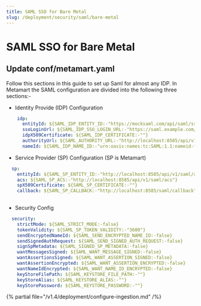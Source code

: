 ```yaml
---
title: SAML SSO for Bare Metal
slug: /deployment/security/saml/bare-metal
---
```


# SAML SSO for Bare Metal

## Update conf/metamart.yaml


Follow this sections in this guide to set up Saml for almost any IDP. In Metamart the SAML configuration
are divided into the following three sections:-

- Identity Provide (IDP) Configuration

```yaml
    idp:
      entityId: ${SAML_IDP_ENTITY_ID:-"https://mocksaml.com/api/saml/sso"}
      ssoLoginUrl: ${SAML_IDP_SSO_LOGIN_URL:-"https://saml.example.com/entityid"}
      idpX509Certificate: ${SAML_IDP_CERTIFICATE:-""}
      authorityUrl: ${SAML_AUTHORITY_URL:-"http://localhost:8585/api/v1/saml/login"}
      nameId: ${SAML_IDP_NAME_ID:-"urn:oasis:names:tc:SAML:1.1:nameid-format:emailAddress"}
```

- Service Provider (SP) Configuration (SP is Metamart)

```yaml
  sp:
    entityId: ${SAML_SP_ENTITY_ID:-"http://localhost:8585/api/v1/saml/acs"}
    acs: ${SAML_SP_ACS:-"http://localhost:8585/api/v1/saml/acs"}
    spX509Certificate: ${SAML_SP_CERTIFICATE:-""}
    callback: ${SAML_SP_CALLBACK:-"http://localhost:8585/saml/callback"}
  
```
- Security Config

```yaml
  security:
    strictMode: ${SAML_STRICT_MODE:-false}
    tokenValidity: ${SAML_SP_TOKEN_VALIDITY:-"3600"}
    sendEncryptedNameId: ${SAML_SEND_ENCRYPTED_NAME_ID:-false}
    sendSignedAuthRequest: ${SAML_SEND_SIGNED_AUTH_REQUEST:-false}
    signSpMetadata: ${SAML_SIGNED_SP_METADATA:-false}
    wantMessagesSigned: ${SAML_WANT_MESSAGE_SIGNED:-false}
    wantAssertionsSigned: ${SAML_WANT_ASSERTION_SIGNED:-false}
    wantAssertionEncrypted: ${SAML_WANT_ASSERTION_ENCRYPTED:-false}
    wantNameIdEncrypted: ${SAML_WANT_NAME_ID_ENCRYPTED:-false}
    keyStoreFilePath: ${SAML_KEYSTORE_FILE_PATH:-""}
    keyStoreAlias: ${SAML_KEYSTORE_ALIAS:-""}
    keyStorePassword: ${SAML_KEYSTORE_PASSWORD:-""}
```

{% partial file="/v1.4/deployment/configure-ingestion.md" /%}